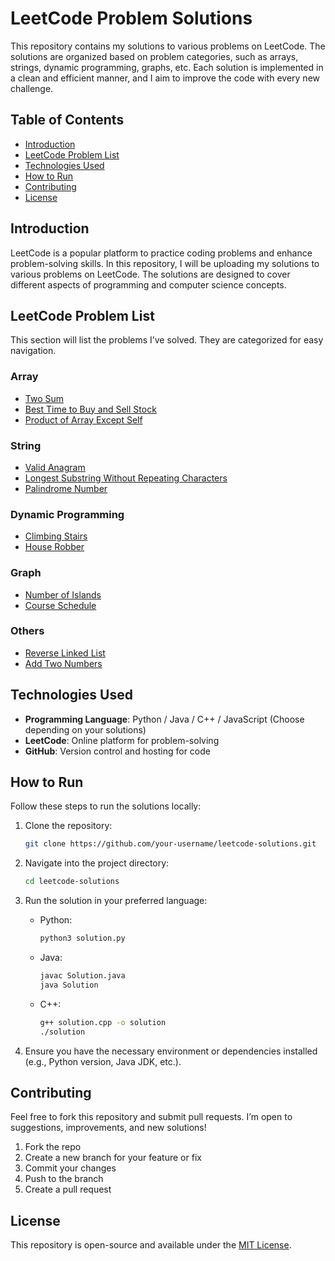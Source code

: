 # LeetCode Problem Solutions

This repository contains my solutions to various problems on LeetCode. The solutions are organized based on problem categories, such as arrays, strings, dynamic programming, graphs, etc. Each solution is implemented in a clean and efficient manner, and I aim to improve the code with every new challenge.

## Table of Contents

- [Introduction](#introduction)
- [LeetCode Problem List](#leetcode-problem-list)
- [Technologies Used](#technologies-used)
- [How to Run](#how-to-run)
- [Contributing](#contributing)
- [License](#license)

## Introduction

LeetCode is a popular platform to practice coding problems and enhance problem-solving skills. In this repository, I will be uploading my solutions to various problems on LeetCode. The solutions are designed to cover different aspects of programming and computer science concepts.

## LeetCode Problem List

This section will list the problems I’ve solved. They are categorized for easy navigation.

### Array
- [Two Sum](https://leetcode.com/problems/two-sum/)
- [Best Time to Buy and Sell Stock](https://leetcode.com/problems/best-time-to-buy-and-sell-stock/)
- [Product of Array Except Self](https://leetcode.com/problems/product-of-array-except-self/)

### String
- [Valid Anagram](https://leetcode.com/problems/valid-anagram/)
- [Longest Substring Without Repeating Characters](https://leetcode.com/problems/longest-substring-without-repeating-characters/)
- [Palindrome Number](https://leetcode.com/problems/palindrome-number/)

### Dynamic Programming
- [Climbing Stairs](https://leetcode.com/problems/climbing-stairs/)
- [House Robber](https://leetcode.com/problems/house-robber/)

### Graph
- [Number of Islands](https://leetcode.com/problems/number-of-islands/)
- [Course Schedule](https://leetcode.com/problems/course-schedule/)

### Others
- [Reverse Linked List](https://leetcode.com/problems/reverse-linked-list/)
- [Add Two Numbers](https://leetcode.com/problems/add-two-numbers/)

## Technologies Used

- **Programming Language**: Python / Java / C++ / JavaScript (Choose depending on your solutions)
- **LeetCode**: Online platform for problem-solving
- **GitHub**: Version control and hosting for code

## How to Run

Follow these steps to run the solutions locally:

1. Clone the repository:
    ```bash
    git clone https://github.com/your-username/leetcode-solutions.git
    ```

2. Navigate into the project directory:
    ```bash
    cd leetcode-solutions
    ```

3. Run the solution in your preferred language:
    - Python:
        ```bash
        python3 solution.py
        ```
    - Java:
        ```bash
        javac Solution.java
        java Solution
        ```
    - C++:
        ```bash
        g++ solution.cpp -o solution
        ./solution
        ```

4. Ensure you have the necessary environment or dependencies installed (e.g., Python version, Java JDK, etc.).

## Contributing

Feel free to fork this repository and submit pull requests. I’m open to suggestions, improvements, and new solutions!

1. Fork the repo
2. Create a new branch for your feature or fix
3. Commit your changes
4. Push to the branch
5. Create a pull request

## License

This repository is open-source and available under the [MIT License](LICENSE).
